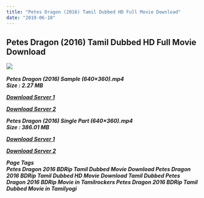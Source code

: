 ```yaml
---
title: "Petes Dragon (2016) Tamil Dubbed HD Full Movie Download"
date: "2019-06-10"
---
```


## Petes Dragon (2016) Tamil Dubbed HD Full Movie Download

![](https://images.moviebuff.com/f92679f5-797e-4dc3-8c9e-3275771ea60f?w=1000) 

_**Petes Dragon (2016) Sample (640×360).mp4  
Size : 2.27 MB**_

[_**Download Server 1**_](http://b2.wetransfer.vip/files/Tamil{c159298fb141cbadc7232f68964181f47c3dba5abf1fc31c2462b14f0846cd70}20Dubbed{c159298fb141cbadc7232f68964181f47c3dba5abf1fc31c2462b14f0846cd70}20Movies/Tamil{c159298fb141cbadc7232f68964181f47c3dba5abf1fc31c2462b14f0846cd70}20Recent{c159298fb141cbadc7232f68964181f47c3dba5abf1fc31c2462b14f0846cd70}20Dubbed{c159298fb141cbadc7232f68964181f47c3dba5abf1fc31c2462b14f0846cd70}20Movies/Petes{c159298fb141cbadc7232f68964181f47c3dba5abf1fc31c2462b14f0846cd70}20Dragon{c159298fb141cbadc7232f68964181f47c3dba5abf1fc31c2462b14f0846cd70}20(2016)/Petes{c159298fb141cbadc7232f68964181f47c3dba5abf1fc31c2462b14f0846cd70}20Dragon{c159298fb141cbadc7232f68964181f47c3dba5abf1fc31c2462b14f0846cd70}20(2016){c159298fb141cbadc7232f68964181f47c3dba5abf1fc31c2462b14f0846cd70}20BDRip/Petes{c159298fb141cbadc7232f68964181f47c3dba5abf1fc31c2462b14f0846cd70}20Dragon{c159298fb141cbadc7232f68964181f47c3dba5abf1fc31c2462b14f0846cd70}20(2016){c159298fb141cbadc7232f68964181f47c3dba5abf1fc31c2462b14f0846cd70}20Sample{c159298fb141cbadc7232f68964181f47c3dba5abf1fc31c2462b14f0846cd70}20(640x360).mp4)

[_**Download Server 2**_](http://b2.wetransfer.vip/files/Tamil{c159298fb141cbadc7232f68964181f47c3dba5abf1fc31c2462b14f0846cd70}20Dubbed{c159298fb141cbadc7232f68964181f47c3dba5abf1fc31c2462b14f0846cd70}20Movies/Tamil{c159298fb141cbadc7232f68964181f47c3dba5abf1fc31c2462b14f0846cd70}20Recent{c159298fb141cbadc7232f68964181f47c3dba5abf1fc31c2462b14f0846cd70}20Dubbed{c159298fb141cbadc7232f68964181f47c3dba5abf1fc31c2462b14f0846cd70}20Movies/Petes{c159298fb141cbadc7232f68964181f47c3dba5abf1fc31c2462b14f0846cd70}20Dragon{c159298fb141cbadc7232f68964181f47c3dba5abf1fc31c2462b14f0846cd70}20(2016)/Petes{c159298fb141cbadc7232f68964181f47c3dba5abf1fc31c2462b14f0846cd70}20Dragon{c159298fb141cbadc7232f68964181f47c3dba5abf1fc31c2462b14f0846cd70}20(2016){c159298fb141cbadc7232f68964181f47c3dba5abf1fc31c2462b14f0846cd70}20BDRip/Petes{c159298fb141cbadc7232f68964181f47c3dba5abf1fc31c2462b14f0846cd70}20Dragon{c159298fb141cbadc7232f68964181f47c3dba5abf1fc31c2462b14f0846cd70}20(2016){c159298fb141cbadc7232f68964181f47c3dba5abf1fc31c2462b14f0846cd70}20Sample{c159298fb141cbadc7232f68964181f47c3dba5abf1fc31c2462b14f0846cd70}20(640x360).mp4)

_**Petes Dragon (2016) Single Part (640×360).mp4  
Size : 386.01 MB**_

[_**Download Server 1**_](http://b2.wetransfer.vip/files/Tamil{c159298fb141cbadc7232f68964181f47c3dba5abf1fc31c2462b14f0846cd70}20Dubbed{c159298fb141cbadc7232f68964181f47c3dba5abf1fc31c2462b14f0846cd70}20Movies/Tamil{c159298fb141cbadc7232f68964181f47c3dba5abf1fc31c2462b14f0846cd70}20Recent{c159298fb141cbadc7232f68964181f47c3dba5abf1fc31c2462b14f0846cd70}20Dubbed{c159298fb141cbadc7232f68964181f47c3dba5abf1fc31c2462b14f0846cd70}20Movies/Petes{c159298fb141cbadc7232f68964181f47c3dba5abf1fc31c2462b14f0846cd70}20Dragon{c159298fb141cbadc7232f68964181f47c3dba5abf1fc31c2462b14f0846cd70}20(2016)/Petes{c159298fb141cbadc7232f68964181f47c3dba5abf1fc31c2462b14f0846cd70}20Dragon{c159298fb141cbadc7232f68964181f47c3dba5abf1fc31c2462b14f0846cd70}20(2016){c159298fb141cbadc7232f68964181f47c3dba5abf1fc31c2462b14f0846cd70}20BDRip/Petes{c159298fb141cbadc7232f68964181f47c3dba5abf1fc31c2462b14f0846cd70}20Dragon{c159298fb141cbadc7232f68964181f47c3dba5abf1fc31c2462b14f0846cd70}20(2016){c159298fb141cbadc7232f68964181f47c3dba5abf1fc31c2462b14f0846cd70}20Single{c159298fb141cbadc7232f68964181f47c3dba5abf1fc31c2462b14f0846cd70}20Part{c159298fb141cbadc7232f68964181f47c3dba5abf1fc31c2462b14f0846cd70}20(640x360).mp4)

[_**Download Server 2**_](http://b2.wetransfer.vip/files/Tamil{c159298fb141cbadc7232f68964181f47c3dba5abf1fc31c2462b14f0846cd70}20Dubbed{c159298fb141cbadc7232f68964181f47c3dba5abf1fc31c2462b14f0846cd70}20Movies/Tamil{c159298fb141cbadc7232f68964181f47c3dba5abf1fc31c2462b14f0846cd70}20Recent{c159298fb141cbadc7232f68964181f47c3dba5abf1fc31c2462b14f0846cd70}20Dubbed{c159298fb141cbadc7232f68964181f47c3dba5abf1fc31c2462b14f0846cd70}20Movies/Petes{c159298fb141cbadc7232f68964181f47c3dba5abf1fc31c2462b14f0846cd70}20Dragon{c159298fb141cbadc7232f68964181f47c3dba5abf1fc31c2462b14f0846cd70}20(2016)/Petes{c159298fb141cbadc7232f68964181f47c3dba5abf1fc31c2462b14f0846cd70}20Dragon{c159298fb141cbadc7232f68964181f47c3dba5abf1fc31c2462b14f0846cd70}20(2016){c159298fb141cbadc7232f68964181f47c3dba5abf1fc31c2462b14f0846cd70}20BDRip/Petes{c159298fb141cbadc7232f68964181f47c3dba5abf1fc31c2462b14f0846cd70}20Dragon{c159298fb141cbadc7232f68964181f47c3dba5abf1fc31c2462b14f0846cd70}20(2016){c159298fb141cbadc7232f68964181f47c3dba5abf1fc31c2462b14f0846cd70}20Single{c159298fb141cbadc7232f68964181f47c3dba5abf1fc31c2462b14f0846cd70}20Part{c159298fb141cbadc7232f68964181f47c3dba5abf1fc31c2462b14f0846cd70}20(640x360).mp4)

_**Page Tags  
Petes Dragon 2016 BDRip Tamil Dubbed Movie Download Petes Dragon 2016 BDRip Tamil Dubbed HD Movie Download Tamil Dubbed Petes Dragon 2016 BDRip Movie in Tamilrockers Petes Dragon 2016 BDRip Tamil Dubbed Movie in Tamilyogi**_
